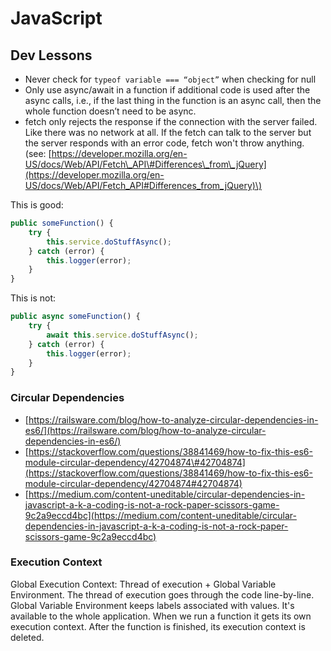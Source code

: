 # JavaScript

## Dev Lessons

* Never check for `typeof variable === “object”` when checking for null
* Only use async/await in a function if additional code is used after the async calls, i.e., if the last thing in the function is an async call, then the whole function doesn’t need to be async. 
* fetch only rejects the response if the connection with the server failed. Like there was no network at all. If the fetch can talk to the server but the server responds with an error code, fetch won't throw anything. \(see: [https://developer.mozilla.org/en-US/docs/Web/API/Fetch\_API\#Differences\_from\_jQuery](https://developer.mozilla.org/en-US/docs/Web/API/Fetch_API#Differences_from_jQuery)\)

This is good:

```javascript
public someFunction() {
    try {
        this.service.doStuffAsync();
    } catch (error) {
        this.logger(error);
    }
}
```

This is not:

```javascript
public async someFunction() {
    try {
        await this.service.doStuffAsync();
    } catch (error) {
        this.logger(error);
    }
}
```



### Circular Dependencies

* [https://railsware.com/blog/how-to-analyze-circular-dependencies-in-es6/](https://railsware.com/blog/how-to-analyze-circular-dependencies-in-es6/)
* [https://stackoverflow.com/questions/38841469/how-to-fix-this-es6-module-circular-dependency/42704874\#42704874](https://stackoverflow.com/questions/38841469/how-to-fix-this-es6-module-circular-dependency/42704874#42704874)
* [https://medium.com/content-uneditable/circular-dependencies-in-javascript-a-k-a-coding-is-not-a-rock-paper-scissors-game-9c2a9eccd4bc](https://medium.com/content-uneditable/circular-dependencies-in-javascript-a-k-a-coding-is-not-a-rock-paper-scissors-game-9c2a9eccd4bc)



### Execution Context

Global Execution Context: Thread of execution + Global Variable Environment. The thread of execution goes through the code line-by-line. Global Variable Environment keeps labels associated with values. It's available to the whole application. When we run a function it gets its own execution context. After the function is finished, its execution context is deleted. 

